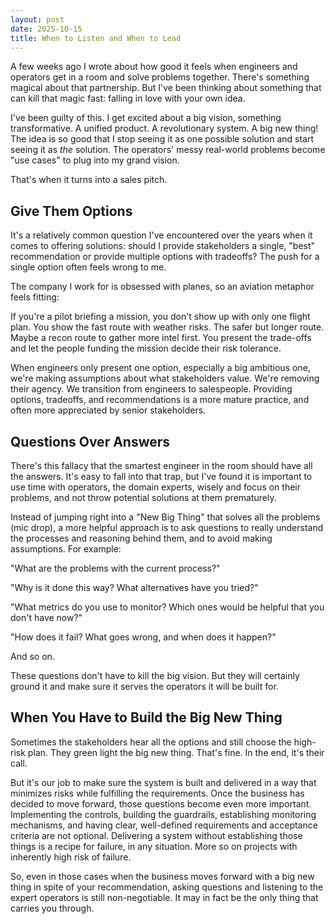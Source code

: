 ```yaml
---
layout: post
date: 2025-10-15
title: When to Listen and When to Lead
---
```


A few weeks ago I wrote about how good it feels when engineers and operators get in a room and solve problems together. There's something magical about that partnership. But I've been thinking about something that can kill that magic fast: falling in love with your own idea.

I've been guilty of this. I get excited about a big vision, something transformative. A unified product. A revolutionary system. A big new thing! The idea is so good that I stop seeing it as one possible solution and start seeing it as _the_ solution. The operators' messy real-world problems become "use cases" to plug into my grand vision.

That's when it turns into a sales pitch.

## Give Them Options

It's a relatively common question I've encountered over the years when it comes to offering solutions: should I provide stakeholders a single, "best" recommendation or provide multiple options with tradeoffs? The push for a single option often feels wrong to me. 

The company I work for is obsessed with planes, so an aviation metaphor feels fitting:

If you're a pilot briefing a mission, you don't show up with only one flight plan. You show the fast route with weather risks. The safer but longer route. Maybe a recon route to gather more intel first. You present the trade-offs and let the people funding the mission decide their risk tolerance.

When engineers only present one option, especially a big ambitious one, we're making assumptions about what stakeholders value. We're removing their agency. We transition from engineers to salespeople. Providing options, tradeoffs, and recommendations is a more mature practice, and often more appreciated by senior stakeholders.

## Questions Over Answers

There's this fallacy that the smartest engineer in the room should have all the answers. It's easy to fall into that trap, but I've found it is important to use time with operators, the domain experts, wisely and focus on their problems, and not throw potential solutions at them prematurely. 

Instead of jumping right into a "New Big Thing" that solves all the problems (mic drop), a more helpful approach is to ask questions to really understand the processes and reasoning behind them, and to avoid making assumptions. For example:

"What are the problems with the current process?"

"Why is it done this way? What alternatives have you tried?"

"What metrics do you use to monitor? Which ones would be helpful that you don't have now?"

"How does it fail? What goes wrong, and when does it happen?"

And so on.

These questions don't have to kill the big vision. But they will certainly ground it and make sure it serves the operators it will be built for.

## When You Have to Build the Big New Thing

Sometimes the stakeholders hear all the options and still choose the high-risk plan. They green light the big new thing. That's fine. In the end, it's their call.

But it's our job to make sure the system is built and delivered in a way that minimizes risks while fulfilling the requirements. Once the business has decided to move forward, those questions become even more important. Implementing the controls, building the guardrails, establishing monitoring mechanisms, and having clear, well-defined requirements and acceptance criteria are not optional. Delivering a system without establishing those things is a recipe for failure, in any situation. More so on projects with inherently high risk of failure.

So, even in those cases when the business moves forward with a big new thing in spite of your recommendation, asking questions and listening to the expert operators is still non-negotiable. It may in fact be the only thing that carries you through. 